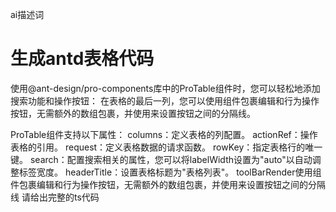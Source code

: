 ai描述词

# 生成antd表格代码

使用@ant-design/pro-components库中的ProTable组件时，您可以轻松地添加搜索功能和操作按钮：
在表格的最后一列，您可以使用<Space>组件包裹编辑和行为操作按钮，无需额外的数组包裹，并使用<Divider type="vertical" />来设置按钮之间的分隔线。

ProTable组件支持以下属性：
columns：定义表格的列配置。
actionRef：操作表格的引用。
request：定义表格数据的请求函数。
rowKey：指定表格行的唯一键。
search：配置搜索相关的属性，您可以将labelWidth设置为"auto"以自动调整标签宽度。
headerTitle：设置表格标题为"表格列表"。
toolBarRender使用<Space>组件包裹编辑和行为操作按钮，无需额外的数组包裹，并使用<Divider type="vertical" />来设置按钮之间的分隔线
请给出完整的ts代码

# 
